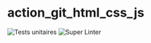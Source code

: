 # action_git_html_css_js
![Tests unitaires](https://github.com/YTBeater/action_git_HTML_CSS_JS/workflows/Unit-Test/badge.svg)
![Super Linter](https://img.shields.io/github/workflow/status/action_git_HTML_CSS_JS/lint?label=Super%20Linter&logo=github)
